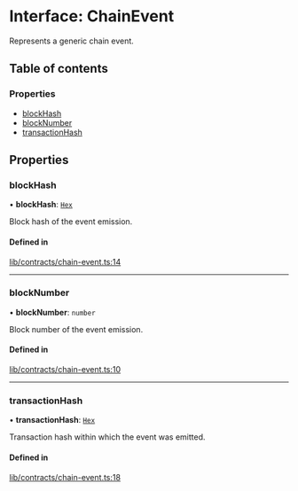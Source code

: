 # Interface: ChainEvent

Represents a generic chain event.

## Table of contents

### Properties

- [blockHash](ChainEvent.md#blockhash)
- [blockNumber](ChainEvent.md#blocknumber)
- [transactionHash](ChainEvent.md#transactionhash)

## Properties

### blockHash

• **blockHash**: [`Hex`](../classes/Hex.md)

Block hash of the event emission.

#### Defined in

[lib/contracts/chain-event.ts:14](https://github.com/keep-network/tbtc-v2/blob/main/typescript/src/lib/contracts/chain-event.ts#L14)

___

### blockNumber

• **blockNumber**: `number`

Block number of the event emission.

#### Defined in

[lib/contracts/chain-event.ts:10](https://github.com/keep-network/tbtc-v2/blob/main/typescript/src/lib/contracts/chain-event.ts#L10)

___

### transactionHash

• **transactionHash**: [`Hex`](../classes/Hex.md)

Transaction hash within which the event was emitted.

#### Defined in

[lib/contracts/chain-event.ts:18](https://github.com/keep-network/tbtc-v2/blob/main/typescript/src/lib/contracts/chain-event.ts#L18)
